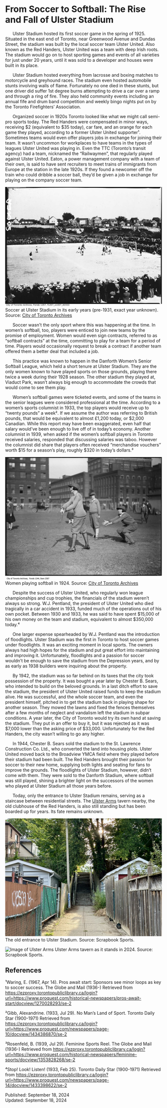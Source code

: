 # From Soccer to Softball: The Rise and Fall of Ulster Stadium

&nbsp;&nbsp;&nbsp;&nbsp;&nbsp;&nbsp;Ulster Stadium hosted its first soccer game in the spring of 1925. Situated in the east end of Toronto, near Greenwood Avenue and Dundas Street, the stadium was built by the local soccer team Ulster United. Also known as the Red Handers, Ulster United was a team with deep Irish roots. The stadium would go on to host sporting games and events of all varieties for just under 20 years, until it was sold to a developer and houses were built in its place.

&nbsp;&nbsp;&nbsp;&nbsp;&nbsp;&nbsp;Ulster Stadium hosted everything from lacrosse and boxing matches to motorcycle and greyhound races. The stadium even hosted automobile stunts involving walls of flame. Fortunately no one died in these stunts, but one driver did suffer 1st degree burns attempting to drive a car over a ramp and through a ring of fire. They also held community events including an annual fife and drum band competition and weekly bingo nights put on by the Toronto Firefighters’ Association.

&nbsp;&nbsp;&nbsp;&nbsp;&nbsp;&nbsp;Organized soccer in 1920s Toronto looked like what we might call semi-pro sports today. The Red Handers were compensated in minor ways, receiving $2 (equivalent to $35 today), car fare, and an orange for each game they played, according to a former Ulster United supporter¹. Sometimes teams would even offer players jobs in exchange for joining their team. It wasn’t uncommon for workplaces to have teams in the types of leagues Ulster United was playing in. Even the TTC (Toronto’s transit agency) had a team, nicknamed the “Railwaymen”, that regularly played against Ulster United. Eaton, a power management company with a team of their own, is said to have sent recruiters to meet trains of immigrants from Europe at the station in the late 1920s. If they found a newcomer off the train who could dribble a soccer ball, they’d be given a job in exchange for playing on the company soccer team.

![Black and white image of people playing soccer at Ulster Stadium with a row of houses behind the stadium, and fans all around](../public/images/ulster_stadium/ulster_stadium_soccer.jpg)
Soccer at Ulster Stadium in its early years (pre-1931, exact year unknown). Source: [City of Toronto Archives](https://gencat.eloquent-systems.com/city-of-toronto-archives-m-permalink.html?key=211723)

&nbsp;&nbsp;&nbsp;&nbsp;&nbsp;&nbsp;Soccer wasn’t the only sport where this was happening at the time. In women’s softball, too, players were enticed to join new teams by the promise of employment. Women would even sign contracts, referred to as “softball contracts” at the time, committing to play for a team for a period of time. Players would occasionally request to break a contract if another team offered them a better deal that included a job.

&nbsp;&nbsp;&nbsp;&nbsp;&nbsp;&nbsp;This practice was known to happen in the Danforth Women’s Senior Softball League, which held a short tenure at Ulster Stadium. They are the only women known to have played sports on those grounds, playing there twice a week during their 1928 season. The other stadium they played at, Viaduct Park, wasn’t always big enough to accommodate the crowds that would come to see them play.

&nbsp;&nbsp;&nbsp;&nbsp;&nbsp;&nbsp;Women’s softball games were ticketed events, and some of the teams in the senior leagues were considered professional at the time. According to a women’s sports columnist in 1933, the top players would receive up to “twenty pounds” a week². If we assume the author was referring to British pounds, that would be equivalent to almost £1,200 today, or $2,000 Canadian. While this report may have been exaggerated, even half that salary would’ve been enough to live off of in today’s economy. Another columnist in 1939, when asked if the women’s softball players in Toronto received salaries, responded that discussing salaries was taboo. However the columnist did share that players often received “merchandise vouchers” worth $15 for a season’s play, roughly $320 in today’s dollars.³

![Woman holding a bat as a ball comes towards her, with other women in the background playing softball. All women are wearing ball caps and, sweaters, and bloomers](../public/images/ulster_stadium/women_playing_softball_1924.jpg)
Women playing softball in 1924. Source: [City of Toronto Archives](https://gencat.eloquent-systems.com/city-of-toronto-archives-m-permalink.html?key=86509)

&nbsp;&nbsp;&nbsp;&nbsp;&nbsp;&nbsp;Despite the success of Ulster United, who regularly won league championships and cup trophies, the financials of the stadium weren’t always so strong. W.J. Pentland, the president of Ulster United who died tragically in a car accident in 1933, funded much of the operations out of his own pocket. Between 1930 and 1933, he was said to have spent $15,000 of his own money on the team and stadium, equivalent to almost $350,000 today.⁴

&nbsp;&nbsp;&nbsp;&nbsp;&nbsp;&nbsp;One larger expense spearheaded by W.J. Pentland was the introduction of floodlights. Ulster Stadium was the first in Toronto to host soccer games under floodlights. It was an exciting moment in local sports. The owners always had high hopes for the stadium and put great effort into maintaining and improving it. Unfortunately, floodlights and a passion for soccer wouldn’t be enough to save the stadium from the Depression years, and by as early as 1938 builders were inquiring about the property.

&nbsp;&nbsp;&nbsp;&nbsp;&nbsp;&nbsp;By 1942, the stadium was so far behind on its taxes that the city took possession of the property. It was bought a year later by Chester B. Sears, who intended to build on the beloved grounds. In a last ditch effort to save the stadium, the president of Ulster United raised funds to keep the stadium alive. He was successful, and the whole soccer team, and even the president himself, pitched in to get the stadium back in playing shape for another season. They mowed the lawns and fixed the fences themselves after a few months of neglect and vandalism left the stadium in subpar conditions. A year later, the City of Toronto would try its own hand at saving the stadium. They put in an offer to buy it, but it was rejected as it was $7,000 lower than the asking price of $33,000. Unfortunately for the Red Handers, the city wasn’t willing to go any higher.

&nbsp;&nbsp;&nbsp;&nbsp;&nbsp;&nbsp;In 1944, Chester B. Sears sold the stadium to the St. Lawrence Construction Co. Ltd., who converted the land into housing plots. Ulster United moved back to the Broadview YMCA field where they played before their stadium had been built. The Red Handers brought their passion for soccer to their new home, supplying both lights and seating for fans to improve the grounds. The floodlights of Ulster Stadium, however, didn’t come with them. They were sold to the Danforth Stadium, where softball was still played, shining a brighter light on the successors of the women who played at Ulster Stadium all those years before.

&nbsp;&nbsp;&nbsp;&nbsp;&nbsp;&nbsp;Today, only the entrance to Ulster Stadium remains, serving as a staircase between residential streets. The [Ulster Arms](https://torontohistory.substack.com/p/a-forgotten-monument-to-soccer-and) tavern nearby, the old clubhouse of the Red Handers, is also still standing but has been boarded up for years. Its fate remains unknown. 

![Image of concreate staircase with houses on either side](../public/images/ulster_stadium/ulster_stadium_stairs_2024.jpg)
The old entrance to Ulster Stadium. Source: Scrapbook Sports.

![Image of Ulster Arms](../public/images/ulster_stadium/ulster_arms_2024.jpg)
Ulster Arms tavern as it stands in 2024. Source: Scrapbook Sports.

## References

¹Waring, E. (1967, Apr 14). Pros await start: Sponsors see minor loops as key to soccer success. The Globe and Mail (1936-) Retrieved from https://ezproxy.torontopubliclibrary.ca/login?url=https://www.proquest.com/historical-newspapers/pros-await-start/docview/1270028293/se-2

²Gibb, Alexandrine. (1933, Jul 29). No Man’s Land of Sport. Toronto Daily Star (1900-1971) Retrieved from https://ezproxy.torontopubliclibrary.ca/login?url=https://www.proquest.com/newspapers/page-10/docview/1434386870/se-2

³Rosenfeld, B. (1939, Jul 29). Feminine Sports Reel. The Globe and Mail (1936-) Retrieved from https://ezproxy.torontopubliclibrary.ca/login?url=https://www.proquest.com/historical-newspapers/feminine-sports/docview/1353828268/se-2

⁴Stop! Look! Listen! (1933, Feb 25). Toronto Daily Star (1900-1971) Retrieved from https://ezproxy.torontopubliclibrary.ca/login?url=https://www.proquest.com/newspapers/page-14/docview/1433398622/se-2


Published: September 18, 2024  
Updated: September 18, 2024
